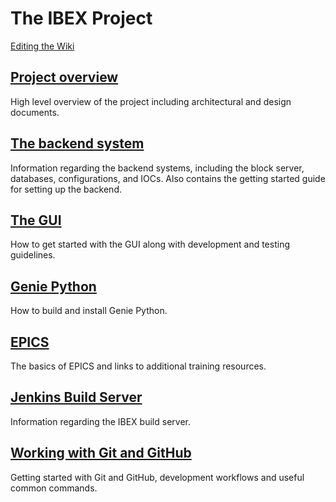 # The IBEX Project #

[Editing the Wiki](Editing-the-Wiki)

## [Project overview](Project-Overview) ##

High level overview of the project including architectural and design documents.

## [The backend system](The-Backend-System) ##

Information regarding the backend systems, including the block server, databases, configurations, and IOCs. Also contains the getting started guide for setting up the backend.

## [The GUI](The-GUI)

How to get started with the GUI along with development and testing guidelines. 

## [Genie Python](Building-and-installing-genie_python)

How to build and install Genie Python.

## [EPICS](EPICS)

The basics of EPICS and links to additional training resources.

## [Jenkins Build Server](Jenkins-Build-Server)

Information regarding the IBEX build server.

## [Working with Git and GitHub](Working-with-git-and-github)

Getting started with Git and GitHub, development workflows and useful common commands.

